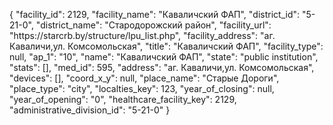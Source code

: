 {
    "facility_id": 2129,
    "facility_name": "Каваличский ФАП",
    "district_id": "5-21-0",
    "district_name": "Стародорожский район",
    "facility_url": "https:\/\/starcrb.by\/structure\/lpu_list.php",
    "facility_address": "аг. Каваличи,ул. Комсомольская",
    "title": "Каваличский ФАП",
    "facility_type": null,
    "ap_1": "10",
    "name": "Каваличский ФАП",
    "state": "public institution",
    "stats": [],
    "med_id": 595,
    "address": "аг. Каваличи,ул. Комсомольская",
    "devices": [],
    "coord_x_y": null,
    "place_name": "Старые Дороги",
    "place_type": "city",
    "localties_key": 123,
    "year_of_closing": null,
    "year_of_opening": "0",
    "healthcare_facility_key": 2129,
    "administrative_division_id": "5-21-0"
}